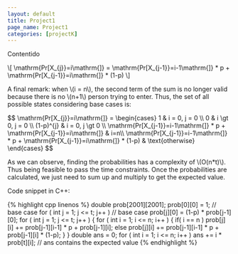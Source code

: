 ```yaml
---
layout: default
title: Project1
page_name: Project1
categories: [projectK]
---
```



Contentido

<!--more-->

\\[ \mathrm{Pr[X\_{j}}=i\mathrm{]} = \mathrm{Pr[X\_{j-1}}=i-1\mathrm{]} * p + \mathrm{Pr[X\_{j-1}}=i\mathrm{]} * (1-p) \\]

A final remark: when \\(i = n\\), the second term of the sum is no longer valid because there is no \\(n+1\\) person trying to enter. Thus, the set of all possible states considering base cases is:

<div> $$ \mathrm{Pr[X_{j}}=i\mathrm{]} = \begin{cases}  
1 & i = 0, j = 0 \\
0 &  i \gt 0, j = 0 \\
(1-p)^{j} &  i = 0, j \gt 0 \\
\mathrm{Pr[X_{j-1}}=i-1\mathrm{]} * p + \mathrm{Pr[X_{j-1}}=i\mathrm{]} & i=n\\
\mathrm{Pr[X_{j-1}}=i-1\mathrm{]} * p + \mathrm{Pr[X_{j-1}}=i\mathrm{]} * (1-p) & \text{otherwise}
\end{cases} $$ </div>

As we can observe, finding the probabilities has a complexity of \\(O\(n*t\)\\). Thus being feasible to pass the time constraints. Once the probabilities are calculated, we just need to sum up and multiply to get the expected value.

Code snippet in C++:

{% highlight cpp linenos %}
double prob[2001][2001];
prob[0][0] = 1; // base case
for ( int j = 1; j <= t; j++ ) // base case
	prob[j][0] = (1-p) * prob[j-1][0];
for ( int j = 1; j <= t; j++ ) {
	for ( int i = 1; i <= n; i++ ) {
		if( i == n )
			prob[j][i] += prob[j-1][i-1] * p + prob[j-1][i];
		else
			prob[j][i] +=  prob[j-1][i-1] * p + prob[j-1][i] * (1-p);
	}
}
double ans = 0;
for ( int i = 1; i <= n; i++ )
	ans +=  i * prob[t][i];
// ans contains the expected value
{% endhighlight %}
